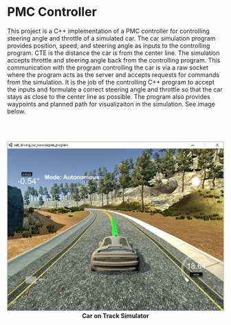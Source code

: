 
# PMC Controller

This project is a C++ implementation of a PMC controller for controlling steering angle and throttle of a simulated car.  The car simulation program provides position, speed, and steering angle as inputs to the controlling program.  CTE is the distance the car is from the center line.  The simulation accepts throttle and steering angle back from the controlling program.  This communication with the program controlling the car is via a raw socket where the program acts as the server and accepts requests for commands from the simulation.  It is the job of the controlling C++ program to accept the inputs and formulate a correct steering angle and throttle so that the car stays as close to the center line as possible.  The program also provides waypoints and planned path for visualizaiton in the simulation.  See image below.


<br /><br />
<p align="center">
<img src="https://github.com/TheOnceAndFutureSmalltalker/mpc_project/blob/master/img/simulator.JPG" width="802px" /><br /><b>Car on Track Simulator</b></p>
<br />
